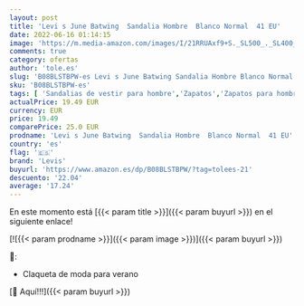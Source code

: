 ```yaml
---
layout: post
title: 'Levi s June Batwing  Sandalia Hombre  Blanco Normal  41 EU'
date: 2022-06-16 01:14:15
image: 'https://m.media-amazon.com/images/I/21RRUAxf9+S._SL500_._SL400_.jpg'
comments: true
category: ofertas
author: 'tole.es'
slug: 'B08BLSTBPW-es Levi s June Batwing Sandalia Hombre Blanco Normal 41 EU'
sku: 'B08BLSTBPW-es'
tags: [ 'Sandalias de vestir para hombre','Zapatos','Zapatos para hombre','Zapatos y complementos','levis','sandalia','🇪🇸', ]
actualPrice: 19.49 EUR
currency: EUR
price: 19.49
comparePrice: 25.0 EUR
prodname: 'Levi s June Batwing  Sandalia Hombre  Blanco Normal  41 EU'
country: 'es'
flag: '🇪🇸'
brand: 'Levis'
buyurl: 'https://www.amazon.es/dp/B08BLSTBPW/?tag=tolees-21'
descuento: '22.04'
average: '17.24'
---
```


En este momento está [{{< param title >}}]({{< param buyurl >}}) en el siguiente enlace!

[![{{< param prodname >}}]({{< param image >}})]({{< param buyurl >}})

🔎:

- Claqueta de moda para verano

[🛒 Aquí!!!]({{< param buyurl >}})
